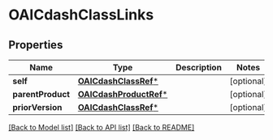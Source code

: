 # OAICdashClassLinks

## Properties
Name | Type | Description | Notes
------------ | ------------- | ------------- | -------------
**self** | [**OAICdashClassRef***](OAICdashClassRef.md) |  | [optional] 
**parentProduct** | [**OAICdashProductRef***](OAICdashProductRef.md) |  | [optional] 
**priorVersion** | [**OAICdashClassRef***](OAICdashClassRef.md) |  | [optional] 

[[Back to Model list]](../README.md#documentation-for-models) [[Back to API list]](../README.md#documentation-for-api-endpoints) [[Back to README]](../README.md)


